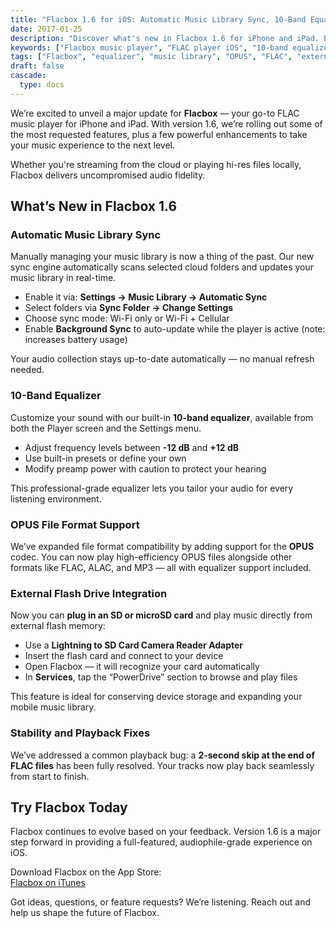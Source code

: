 ```yaml
---
title: "Flacbox 1.6 for iOS: Automatic Music Library Sync, 10-Band Equalizer, and OPUS Support"
date: 2017-01-25
description: "Discover what's new in Flacbox 1.6 for iPhone and iPad. Explore automatic sync, OPUS file format support, external flash playback, and a powerful 10-band equalizer."
keywords: ["Flacbox music player", "FLAC player iOS", "10-band equalizer", "automatic sync", "external flash drive", "OPUS audio iPhone", "FLAC streaming", "hi-res music app"]
tags: ["Flacbox", "equalizer", "music library", "OPUS", "FLAC", "external storage", "sync", "audio player", "iOS apps"]
draft: false
cascade:
  type: docs
---
```


We’re excited to unveil a major update for **Flacbox** — your go-to FLAC music player for iPhone and iPad. With version 1.6, we’re rolling out some of the most requested features, plus a few powerful enhancements to take your music experience to the next level.

Whether you're streaming from the cloud or playing hi-res files locally, Flacbox delivers uncompromised audio fidelity.

## What’s New in Flacbox 1.6

### Automatic Music Library Sync

Manually managing your music library is now a thing of the past. Our new sync engine automatically scans selected cloud folders and updates your music library in real-time.

- Enable it via: **Settings → Music Library → Automatic Sync**
- Select folders via **Sync Folder → Change Settings**
- Choose sync mode: Wi-Fi only or Wi-Fi + Cellular
- Enable **Background Sync** to auto-update while the player is active (note: increases battery usage)

Your audio collection stays up-to-date automatically — no manual refresh needed.

### 10-Band Equalizer

Customize your sound with our built-in **10-band equalizer**, available from both the Player screen and the Settings menu.

- Adjust frequency levels between **-12 dB** and **+12 dB**
- Use built-in presets or define your own
- Modify preamp power with caution to protect your hearing

This professional-grade equalizer lets you tailor your audio for every listening environment.

### OPUS File Format Support

We’ve expanded file format compatibility by adding support for the **OPUS** codec. You can now play high-efficiency OPUS files alongside other formats like FLAC, ALAC, and MP3 — all with equalizer support included.

### External Flash Drive Integration

Now you can **plug in an SD or microSD card** and play music directly from external flash memory:

- Use a **Lightning to SD Card Camera Reader Adapter**
- Insert the flash card and connect to your device
- Open Flacbox — it will recognize your card automatically
- In **Services**, tap the “PowerDrive” section to browse and play files

This feature is ideal for conserving device storage and expanding your mobile music library.

### Stability and Playback Fixes

We’ve addressed a common playback bug: a **2-second skip at the end of FLAC files** has been fully resolved. Your tracks now play back seamlessly from start to finish.

## Try Flacbox Today

Flacbox continues to evolve based on your feedback. Version 1.6 is a major step forward in providing a full-featured, audiophile-grade experience on iOS.

Download Flacbox on the App Store:  
[Flacbox on iTunes](https://itunes.apple.com/us/app/flacbox-flac-player-music/id1097564256?mt=8)

Got ideas, questions, or feature requests? We’re listening. Reach out and help us shape the future of Flacbox.